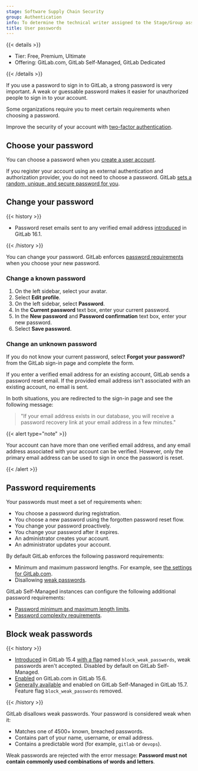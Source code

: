 ```yaml
---
stage: Software Supply Chain Security
group: Authentication
info: To determine the technical writer assigned to the Stage/Group associated with this page, see https://handbook.gitlab.com/handbook/product/ux/technical-writing/#assignments
title: User passwords
---
```


{{< details >}}

- Tier: Free, Premium, Ultimate
- Offering: GitLab.com, GitLab Self-Managed, GitLab Dedicated

{{< /details >}}

If you use a password to sign in to GitLab, a strong password is very important. A weak or guessable password makes it
easier for unauthorized people to sign in to your account.

Some organizations require you to meet certain requirements when choosing a password.

Improve the security of your account with [two-factor authentication](account/two_factor_authentication.md).

## Choose your password

You can choose a password when you [create a user account](account/create_accounts.md).

If you register your account using an external authentication and
authorization provider, you do not need to choose a password. GitLab
[sets a random, unique, and secure password for you](../../security/passwords_for_integrated_authentication_methods.md).

## Change your password

{{< history >}}

- Password reset emails sent to any verified email address [introduced](https://gitlab.com/gitlab-org/gitlab/-/issues/16311) in GitLab 16.1.

{{< /history >}}

You can change your password. GitLab enforces [password requirements](#password-requirements) when you choose your new
password.

### Change a known password

1. On the left sidebar, select your avatar.
1. Select **Edit profile**.
1. On the left sidebar, select **Password**.
1. In the **Current password** text box, enter your current password.
1. In the **New password** and **Password confirmation** text box, enter your new password.
1. Select **Save password**.

### Change an unknown password

If you do not know your current password, select **Forgot your password?**
from the GitLab sign-in page and complete the form.

If you enter a verified email address for an existing account, GitLab sends a password reset email.
If the provided email address isn't associated with an existing account, no email is sent.

In both situations, you are redirected to the sign-in page and see the following message:

> "If your email address exists in our database, you will receive a password recovery link at your email address in a few minutes."

{{< alert type="note" >}}

Your account can have more than one verified email address, and any email address
associated with your account can be verified. However, only the primary email address
can be used to sign in once the password is reset.

{{< /alert >}}

## Password requirements

Your passwords must meet a set of requirements when:

- You choose a password during registration.
- You choose a new password using the forgotten password reset flow.
- You change your password proactively.
- You change your password after it expires.
- An administrator creates your account.
- An administrator updates your account.

By default GitLab enforces the following password requirements:

- Minimum and maximum password lengths. For example,
  see [the settings for GitLab.com](../gitlab_com/_index.md#password-requirements).
- Disallowing [weak passwords](#block-weak-passwords).

GitLab Self-Managed instances can configure the following additional password requirements:

- [Password minimum and maximum length limits](../../security/password_length_limits.md).
- [Password complexity requirements](../../administration/settings/sign_up_restrictions.md#password-complexity-requirements).

## Block weak passwords

{{< history >}}

- [Introduced](https://gitlab.com/gitlab-org/gitlab/-/issues/23610) in GitLab 15.4 [with a flag](../../administration/feature_flags.md) named `block_weak_passwords`, weak passwords aren't accepted. Disabled by default on GitLab Self-Managed.
- [Enabled](https://gitlab.com/gitlab-org/gitlab/-/issues/363445) on GitLab.com in GitLab 15.6.
- [Generally available](https://gitlab.com/gitlab-org/gitlab/-/issues/363445) and enabled on GitLab Self-Managed in GitLab 15.7. Feature flag `block_weak_passwords` removed.

{{< /history >}}

GitLab disallows weak passwords. Your password is considered weak when it:

- Matches one of 4500+ known, breached passwords.
- Contains part of your name, username, or email address.
- Contains a predictable word (for example, `gitlab` or `devops`).

Weak passwords are rejected with the error message: **Password must not contain commonly used combinations of words and letters**.
